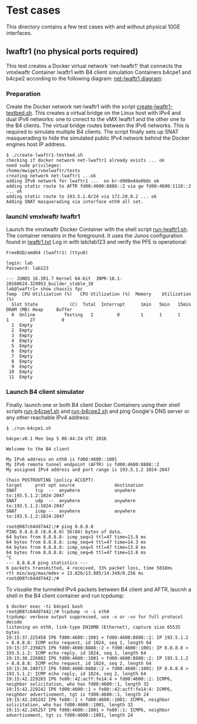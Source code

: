 # Test cases

This directory contains a few test cases with and without physical 10GE interfaces.

## lwaftr1 (no physical ports required)

This test creates a Docker virtual network 'net-lwaftr1' that connects the vmxlwaftr Container 
lwaftr1 with B4 client simulation Containers b4cpe1 and b4cpe2 according to the following
diagram: [net-lwaftr1 diagram](net-lwaftr1.png):

### Preparation

Create the Docker network net-lwaftr1 with the script [create-lwaftr1-testbed.sh](create-lwaftr1-testbed.sh). This creates a virtual bridge on the Linux host with IPv4 and dual IPv6 networks: one to cnnect to the vMX lwaftr1 and the other one to the B4 clients. The virtual bridge routes between
the IPv6 networks. This is required to simulate multiple B4 clients. The script finally sets up SNAT
masquerading to hide the simulated public IPv4 network behind the Docker engines host IP address.


```
$ ./create-lwaftr1-testbed.sh
checking if docker network net-lwaftr1 already exists ... ok
need sudo privileges:
/home/mwiget/vmxlwaftr/tests
creating network net-lwaftr1 ...ok
adding IPv6 network for lwaftr1 ...  on br-d908e44e0b0c ok
adding static route to AFTR fd00:4600:8888::2 via gw fd00:4600:1110::2 ... ok
adding static route to 193.5.1.0/24 via 172.20.0.2 ... ok
Adding SNAT masquerading via interface eth0 all set.
```

### launchl vmxlwaftr  lwaftr1

Launch the vmxlwaftr Docker Container with the shell script [run-lwaftr1.sh](run-lwaftr1.sh). The container remains in the foreground. It uses the Junos configuration found in [lwaftr1.txt](lwaftr1.txt)
Log in with lab/lab123 and verify the PFE is operational:


```
FreeBSD/amd64 (lwaftr1) (ttyu0)

login: lab
Password: lab123

--- JUNOS 16.1R1.7 Kernel 64-bit  JNPR-10.1-20160624.329953_builder_stable_10
lab@lwaftr1> show chassis fpc
Temp  CPU Utilization (%)   CPU Utilization (%)  Memory    Utilization (%)
  Slot State            (C)  Total  Interrupt      1min   5min   15min  DRAM (MB) Heap     Buffer
  0  Online           Testing   2         0        1      1      1      1        27          0
  1  Empty
  2  Empty
  3  Empty
  4  Empty
  5  Empty
  6  Empty
  7  Empty
  8  Empty
  9  Empty
 10  Empty
 11  Empty
```

### Launch B4 client simulator

Finally. launch one or both B4 client Docker Containers using their shell scripts [run-b4cpe1.sh](run-b4cpe1.sh) and [run-b4cpe2.sh](run-b4cpe2.sh) and ping Google's DNS server or any other reachable
IPv4 address:


```
$ ./run-b4cpe1.sh

b4cpe:v0.1 Mon Sep 5 06:44:24 UTC 2016

Welcome to the B4 client

My IPv6 address on eth0 is fd00:4600::1001
My IPv6 remote tunnel endpoint (AFTR) is fd00:4600:8888::2
My assigned IPv4 address and port range is 193.5.1.2 1024-2047

Chain POSTROUTING (policy ACCEPT)
target     prot opt source               destination
SNAT       tcp  --  anywhere             anywhere             to:193.5.1.2:1024-2047
SNAT       udp  --  anywhere             anywhere             to:193.5.1.2:1024-2047
SNAT       icmp --  anywhere             anywhere             to:193.5.1.2:1024-2047

root@087c64dd7442:/# ping 8.8.8.8
PING 8.8.8.8 (8.8.8.8) 56(84) bytes of data.
64 bytes from 8.8.8.8: icmp_seq=3 ttl=47 time=13.8 ms
64 bytes from 8.8.8.8: icmp_seq=4 ttl=47 time=14.3 ms
64 bytes from 8.8.8.8: icmp_seq=5 ttl=47 time=13.8 ms
64 bytes from 8.8.8.8: icmp_seq=6 ttl=47 time=13.8 ms
^C
--- 8.8.8.8 ping statistics ---
6 packets transmitted, 4 received, 33% packet loss, time 5018ms
rtt min/avg/max/mdev = 13.826/13.985/14.349/0.256 ms
root@087c64dd7442:/#
```

To visualie the tunneled IPv4 packets between B4 client and AFTR, laucnh a shell in the B4 client container and run tcpdump:

```
$ docker exec -ti b4cpe1 bash
root@087c64dd7442:/# tcpdump -n -i eth0
tcpdump: verbose output suppressed, use -v or -vv for full protocol decode
listening on eth0, link-type EN10MB (Ethernet), capture size 65535 bytes
19:15:37.225458 IP6 fd00:4600::1001 > fd00:4600:8888::2: IP 193.5.1.2 > 8.8.8.8: ICMP echo request, id 1024, seq 1, length 64
19:15:37.239825 IP6 fd00:4600:8888::2 > fd00:4600::1001: IP 8.8.8.8 > 193.5.1.2: ICMP echo reply, id 1024, seq 1, length 64
19:15:38.226882 IP6 fd00:4600::1001 > fd00:4600:8888::2: IP 193.5.1.2 > 8.8.8.8: ICMP echo request, id 1024, seq 2, length 64
19:15:38.240717 IP6 fd00:4600:8888::2 > fd00:4600::1001: IP 8.8.8.8 > 193.5.1.2: ICMP echo reply, id 1024, seq 2, length 64
19:15:42.229203 IP6 fe80::42:acff:fe14:4 > fd00:4600::1: ICMP6, neighbor solicitation, who has fd00:4600::1, length 32
19:15:42.229242 IP6 fd00:4600::1 > fe80::42:acff:fe14:4: ICMP6, neighbor advertisement, tgt is fd00:4600::1, length 24
19:15:42.245242 IP6 fe80::1 > fd00:4600::1001: ICMP6, neighbor solicitation, who has fd00:4600::1001, length 32
19:15:42.245257 IP6 fd00:4600::1001 > fe80::1: ICMP6, neighbor advertisement, tgt is fd00:4600::1001, length 24
```


